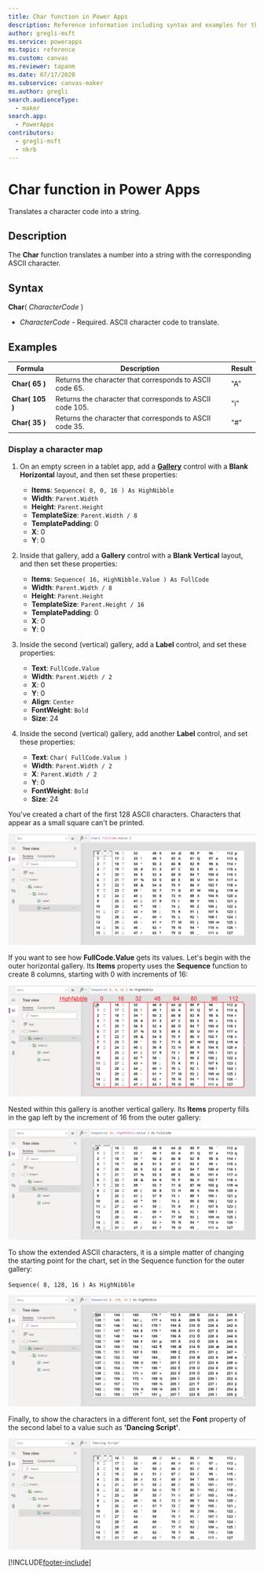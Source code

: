 ```yaml
---
title: Char function in Power Apps
description: Reference information including syntax and examples for the Char function in Power Apps.
author: gregli-msft
ms.service: powerapps
ms.topic: reference
ms.custom: canvas
ms.reviewer: tapanm
ms.date: 07/17/2020
ms.subservice: canvas-maker
ms.author: gregli
search.audienceType: 
  - maker
search.app: 
  - PowerApps
contributors:
  - gregli-msft
  - nkrb
---
```

# Char function in Power Apps

Translates a character code into a string.

## Description

The **Char** function translates a number into a string with the corresponding ASCII character.

## Syntax

**Char**( *CharacterCode* )

- *CharacterCode* - Required. ASCII character code to translate.

## Examples

| Formula | Description | Result |
| --- | --- | --- |
| **Char( 65 )** |Returns the character that corresponds to ASCII code 65. |"A" |
| **Char( 105 )** |Returns the character that corresponds to ASCII code 105. |"i" |
| **Char( 35 )** |Returns the character that corresponds to ASCII code 35. |"#" |

### Display a character map

1. On an empty screen in a tablet app, add a [**Gallery**](../controls/control-gallery.md) control with a **Blank Horizontal** layout, and then set these properties:

    - **Items**: `Sequence( 8, 0, 16 ) As HighNibble`
    - **Width**: `Parent.Width`
    - **Height**: `Parent.Height`
    - **TemplateSize**: `Parent.Width / 8`
    - **TemplatePadding**: 0
    - **X**: 0
    - **Y**: 0

1. Inside that gallery, add a **Gallery** control with a **Blank Vertical** layout, and then set these properties:

    - **Items**: `Sequence( 16, HighNibble.Value ) As FullCode`
    - **Width**: `Parent.Width / 8`
    - **Height**: `Parent.Height`
    - **TemplateSize**: `Parent.Height / 16`
    - **TemplatePadding**: 0
    - **X**: 0
    - **Y**: 0

1. Inside the second (vertical) gallery, add a **Label** control, and set these properties:

    - **Text**: `FullCode.Value`
    - **Width**: `Parent.Width / 2`
    - **X**: 0
    - **Y**: 0
    - **Align**: `Center`
    - **FontWeight**: `Bold`
    - **Size**: 24

1. Inside the second (vertical) gallery, add another **Label** control, and set these properties:

    - **Text**: `Char( FullCode.Value )`
    - **Width**: `Parent.Width / 2`
    - **X**: `Parent.Width / 2`
    - **Y**: 0
    - **FontWeight**: `Bold`
    - **Size**: 24 

You've created a chart of the first 128 ASCII characters. Characters that appear as a small square can't be printed.

![First 128 ASCII characters.](media/function-char/chart-lower.png)

If you want to see how **FullCode.Value** gets its values.  Let's begin with the outer horizontal gallery.  Its **Items** property uses the **Sequence** function to create 8 columns, starting with 0 with increments of 16:

![Outer gallery illustrated.](media/function-char/chart-lower-outer.png)

Nested within this gallery is another vertical gallery.  Its **Items** property fills in the gap left by the increment of 16 from the outer gallery:

![Inner gallery illustrated.](media/function-char/chart-lower-inner.png)

To show the extended ASCII characters, it is a simple matter of changing the starting point for the chart, set in the Sequence function for the outer gallery:

`Sequence( 8, 128, 16 ) As HighNibble`

![Extended ASCII characters.](media/function-char/chart-higher.png)

Finally, to show the characters in a different font, set the **Font** property of the second label to a value such as **'Dancing Script'**.

![Dancing Script.](media/function-char/chart-higher-dancing-script.png)


[!INCLUDE[footer-include](../../../includes/footer-banner.md)]